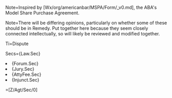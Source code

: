 Note=Inspired by [Wx/org/americanbar/MSPA/Form/_v0.md], the ABA's Model Share Purchase Agreement.

Note=There will be differing opinions, particularly on whether some of these should be in Remedy.  Put together here because they seem closely connected intellectually, so will likely be reviewed and modified together.

Ti=Dispute

Secs={Law.Sec}<li>{Forum.Sec}<li>{Jury.Sec}<li>{AttyFee.Sec}<li>{Injunct.Sec}

=[Z/Agt/Sec/0]